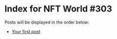# Index for NFT World #303
Posts will be displayed in the order below:

- [Your first post](./001-first.md)

